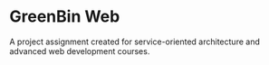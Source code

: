 # GreenBin Web 

A project assignment created for service-oriented architecture and advanced web development courses.